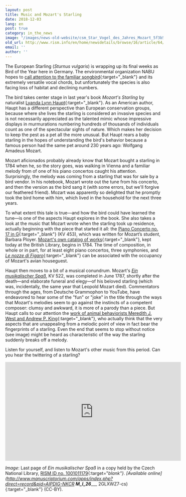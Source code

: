 ```yaml
---
layout: post
title: Music and Mozart's Starling
date: 2018-12-03
lang: en
post: true
category: in_the_news
image: "/images/news-old-website/csm_Star_Vogel_des_Jahres_Mozart_5f3b5cf600.png"
old_url: http://www.rism.info/en/home/newsdetails/browse/16/article/64/music-and-mozarts-starling.html
email: ''
author: ''
---
```


The European Starling (_Sturnus vulgaris_) is wrapping up its final weeks as Bird of the Year here in Germany. The environmental organization NABU hopes to [call attention to the familiar songbird](https://www.nabu.de/tiere-und-pflanzen/aktionen-und-projekte/vogel-des-jahres/star/index.html){:target="_blank"} and its extremely versatile vocal chords, but unfortunately the species is also facing loss of habitat and declining numbers.

The bird takes center stage in last year's book _Mozart's Starling_ by naturalist [Lyanda Lynn Haupt](https://www.lyandalynnhaupt.com/){:target="_blank"}. As an American author, Haupt has a different perspective than European conservation groups, because where she lives the starling is considered an invasive species and is not necessarily appreciated as the talented mimic whose impressive displays in murmurations numbering hundreds of thousands of individuals count as one of the spectacular sights of nature. Which makes her decision to keep the pest as a pet all the more unusual. But Haupt rears a baby starling in the hopes of understanding the bird's behavior because a famous person had the same pet around 230 years ago: Wolfgang Amadeus Mozart.

Mozart aficionados probably already know that Mozart bought a starling in 1784 when he, so the story goes, was walking in Vienna and a familiar melody from of one of his piano concertos caught his attention. Surprisingly, the melody was coming from a starling that was for sale by a bird vendor. In his notebook, Mozart wrote out the tune from his concerto, and then the version as the bird sang it (with some errors, but we'll forgive our feathered friend). Mozart was apparently so delighted that he promptly took the bird home with him, which lived in the household for the next three years.

To what extent this tale is true—and how the bird could have learned the tune—is one of the aspects Haupt explores in the book. She also takes a look at the music that Mozart wrote when the starling took up residence, actually beginning with the piece that started it all: the [Piano Concerto no. 17 in G](https://opac.rism.info/search?View=rism&author=mozart+wolfgang&q=453+concertos){:target="_blank"} (KV 453), which was written for Mozart’s student, Barbara Ployer. [Mozart's own catalog of works](http://www.bl.uk/turning-the-pages/?id=0d3ac4d1-793c-4021-b178-9c666c90f2bc&type=book){:target="_blank"}, kept today at the British Library, begins in 1784. The time of composition, in whole or in part, for at least eight piano concertos, three symphonies, and [_Le nozze di Figaro_](https://opac.rism.info/search?View=rism&author=mozart+wolfgang&q=nozze+figaro){:target="_blank"} can be associated with the occupancy of Mozart's avian houseguest.

Haupt then moves to a bit of a musical conundrum. Mozart's [_Ein musikalischer Spaß_](https://opac.rism.info/search?View=rism&author=mozart+wolfgang&q=522+ein+musikalischer&Language=en), KV 522, was completed in June 1787, shortly after the death—and elaborate funeral and elegy—of his beloved starling (which was, incidentally, the same year that Leopold Mozart died). Commentators through the ages, from Deutsche Grammophon to YouTube, have endeavored to hear some of the "fun" or "joke" in the title through the ways that Mozart's melodies seem to go against the instincts of a competent composer: clumsy and awkward, it is more of a parody than a piece. But Haupt calls to our attention the [work of animal behaviorists Meredith J. West and Andrew P. King](https://web.archive.org/web/20181127022437/http://www.indiana.edu/~aviary/Research/Mozart's%20Starling.pdf){:target="_blank"}, who actually think that the very aspects that are unappealing from a melodic point of view in fact bear the fingerprints of a starling. Even the end that seems to stop without notice (see image) might be heard as characteristic of the way the starling suddenly breaks off a melody.

Listen for yourself, and listen to Mozart's other music from this period. Can you hear the twittering of a starling?

<iframe width="560" height="315" src="https://www.youtube.com/embed/nx-N9I1eZyM" frameborder="0" allow="accelerometer; autoplay; encrypted-media; gyroscope; picture-in-picture" allowfullscreen></iframe>

_Image_: Last page of _Ein musikalischer Spaß_ in a copy held by the Czech National Library, [RISM ID no. 1001011179](https://opac.rism.info/search?id=1001011179&View=rism&Language=en){:target="_blank"}. [Available online](http://www.manuscriptorium.com/apps/index.php?direct=record&pid=AIPDIG-NKCR __M_I_26______ 2GLXWZ7-cs){:target="_blank"} (CC-BY).

